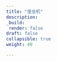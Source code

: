 ```yaml
---
title: "堡垒机"
description:
_build:
 render: false 
draft: false
collapsible: true
weight: 40

---
```


